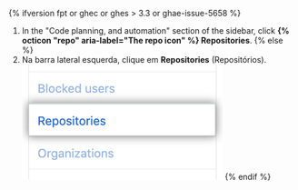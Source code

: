 {% ifversion fpt or ghec or ghes > 3.3 or ghae-issue-5658 %}
1. In the "Code planning, and automation" section of the sidebar, click **{% octicon "repo" aria-label="The repo icon" %} Repositories**.
{% else %}
1. Na barra lateral esquerda, clique em **Repositories** (Repositórios). ![Guia Repositories (Repositórios)](/assets/images/help/settings/repos-tab.png)
{% endif %}
